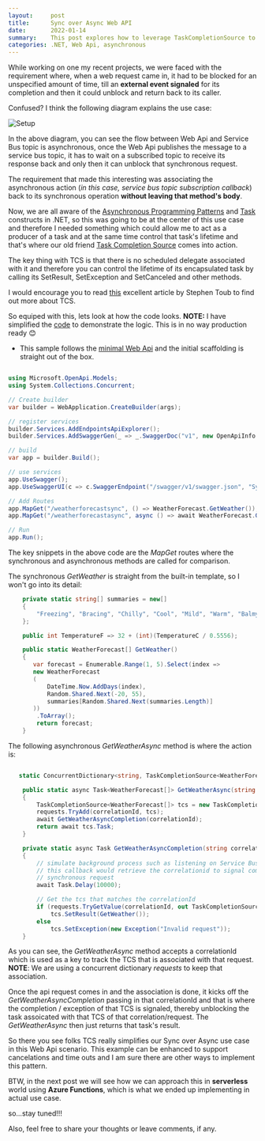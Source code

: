 ```yaml
---
layout:     post
title:      Sync over Async Web API
date:       2022-01-14
summary:    This post explores how to leverage TaskCompletionSource to control the lifetime of a Web API request.
categories: .NET, Web Api, asynchronous 
---
```


While working on one my recent projects, we were faced with the requirement where, when a web request came in, it had to be blocked for an unspecified amount of time, till an **external event signaled** for its completion and then it could unblock and return back to its caller. 


Confused? I think the following diagram explains the use case:


![Setup]({{site.url}}/images/sync-over-async.png)

In the above diagram, you can see the flow between Web Api and Service Bus topic is asynchronous, once the Web Api publishes the message to a service bus topic, it has to wait on a subscribed topic to receive its response back and only then it can unblock that synchronous request.  


The requirement that made this interesting was associating the asynchronous action (*in this case, service bus topic subscription callback*) back to its synchronous operation **without leaving that method's body**.


Now, we are all aware of the [Asynchronous Programming Patterns](https://docs.microsoft.com/en-us/dotnet/standard/asynchronous-programming-patterns/) and [Task](https://docs.microsoft.com/en-us/dotnet/api/system.threading.tasks.task?view=net-6.0) constructs in .NET, so this was going to be at the center of this use case and therefore I needed something which could allow me to act as a producer of a task and at the same time control that task's lifetime and that's where our old friend [Task Completion Source](https://docs.microsoft.com/en-us/dotnet/api/system.threading.tasks.taskcompletionsource?view=net-6.0) comes into action.


The key thing with TCS is that there is no scheduled delegate associated with it and therefore you can control the lifetime of its encapsulated task by calling its SetResult, SetException and SetCanceled and other methods. 


I would encourage you to read [this](https://devblogs.microsoft.com/pfxteam/the-nature-of-taskcompletionsourcetresult/) excellent article by Stephen Toub to find out more about TCS. 


So equiped with this, lets look at how the code looks. **NOTE:** I have simplified the [code](https://github.com/AdiThakker/SyncOverAsync) to demonstrate the logic. This is in no way production ready 😊


- This sample follows the [minimal Web Api](https://docs.microsoft.com/en-us/aspnet/core/fundamentals/minimal-apis?view=aspnetcore-6.0) and the initial scaffolding is straight out of the box. 

~~~csharp

using Microsoft.OpenApi.Models;
using System.Collections.Concurrent;

// Create builder
var builder = WebApplication.CreateBuilder(args);

// register services
builder.Services.AddEndpointsApiExplorer();
builder.Services.AddSwaggerGen(_ => _.SwaggerDoc("v1", new OpenApiInfo { Title = "Sync Over Async API", Description = "Example showing use of TCS to control task completion", Version = "v1" }));

// build
var app = builder.Build();

// use services
app.UseSwagger();
app.UseSwaggerUI(c => c.SwaggerEndpoint("/swagger/v1/swagger.json", "Sync Over Async API V1"));

// Add Routes
app.MapGet("/weatherforecastsync", () => WeatherForecast.GetWeather());
app.MapGet("/weatherforecastasync", async () => await WeatherForecast.GetWeatherAsync(Random.Shared.Next(int.MaxValue).ToString()));

// Run
app.Run();

~~~

The key snippets in the above code are the *MapGet* routes where the synchronous and asynchronous methods are called for comparison.

The synchronous *GetWeather* is straight from the built-in template, so I won't go into its detail:

~~~csharp
    private static string[] summaries = new[]
    {
        "Freezing", "Bracing", "Chilly", "Cool", "Mild", "Warm", "Balmy", "Hot", "Sweltering", "Scorching"
    };

    public int TemperatureF => 32 + (int)(TemperatureC / 0.5556);

    public static WeatherForecast[] GetWeather()
    {
       var forecast = Enumerable.Range(1, 5).Select(index =>
       new WeatherForecast
       (
           DateTime.Now.AddDays(index),
           Random.Shared.Next(-20, 55),
           summaries[Random.Shared.Next(summaries.Length)]
       ))
        .ToArray();
        return forecast;
    }
~~~

The following asynchronous *GetWeatherAsync* method is where the action is:

~~~csharp

   static ConcurrentDictionary<string, TaskCompletionSource<WeatherForecast[]>> requests = new ConcurrentDictionary<string, TaskCompletionSource<WeatherForecast[]>>();

    public static async Task<WeatherForecast[]> GetWeatherAsync(string correlationId)
    {
        TaskCompletionSource<WeatherForecast[]> tcs = new TaskCompletionSource<WeatherForecast[]>(correlationId);
        requests.TryAdd(correlationId, tcs);
        await GetWeatherAsyncCompletion(correlationId);
        return await tcs.Task;
    }

    private static async Task GetWeatherAsyncCompletion(string correlationId)
    {
        // simulate background process such as listening on Service Bus topic / external call back, etc.
        // this callback would retrieve the correlationid to signal completion of asynchronous task associated to the 
        // synchronous request
        await Task.Delay(10000);

        // Get the tcs that matches the correlationId
        if (requests.TryGetValue(correlationId, out TaskCompletionSource<WeatherForecast[]> tcs))
            tcs.SetResult(GetWeather());
        else
            tcs.SetException(new Exception("Invalid request"));
    }

~~~

As you can see, the *GetWeatherAsync* method accepts a correlationId which is used as a key to track the TCS that is associated with that request. **NOTE**: We are using a concurrent dictionary *requests* to keep that association.

Once the api request comes in and the association is done, it kicks off the *GetWeatherAsyncCompletion* passing in that correlationId and that is where the completion / exception of that TCS is signaled, thereby unblocking the task assoicated with that TCS of that correlation/request. The *GetWeatherAsync* then just returns that task's result. 

So there you see folks TCS really simplifies our Sync over Async use case in this Web Api scenario. This example can be enhanced to support cancelations and  time outs and I am sure there are other ways to implement this pattern. 

BTW, in the next post we will see how we can approach this in **serverless** world using **Azure Functions**, which is what we ended up implementing in actual use case.

so...stay tuned!!!

Also, feel free to share your thoughts or leave comments, if any.



